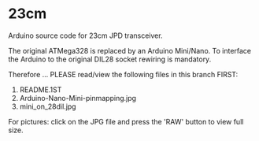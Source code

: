 # 23cm
Arduino source code for 23cm JPD transceiver.

The original ATMega328 is replaced by an Arduino Mini/Nano.
To interface the Arduino to the original DIL28 socket
rewiring is mandatory.

Therefore ... PLEASE read/view the following files in this branch FIRST:

1. README.1ST
2. Arduino-Nano-Mini-pinmapping.jpg
3. mini_on_28dil.jpg

For pictures: click on the JPG file and press the 'RAW' button to view full size.
